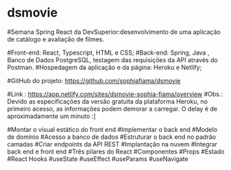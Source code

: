 # dsmovie
#Semana Spring React da DevSuperior:desenvolvimento de uma aplicação de catálogo e avaliação de filmes.  

#Front-end: React, Typescript, HTML e CSS; 
#Back-end: Spring, Java , Banco de Dados PostgreSQL, testagem das requisições da API através do Postman. 
#Hospedagem da aplicação e da página: Heroku e Netlify; 

#GitHub do projeto: https://github.com/sophiafiama/dsmovie 

#Link : https://app.netlify.com/sites/dsmovie-sophia-fiama/overview 
#Obs.: Devido as especificações da versão gratuita da plataforma Heroku,  no primeiro acesso, as informações podem demorar a carregar. O delay é de aproximadamente um minuto :]  

#Montar o visual estático do front end
#Implementar o back end
#Modelo de domínio
#Acesso a banco de dados
#Estruturar o back end no padrão camadas
#Criar endpoints da API REST
#Implantação na nuvem
#Integrar back end e front end
#Três pilares do React
#Componentes
#Props
#Estado
#React Hooks
#useState
#useEffect
#useParams
#useNavigate
